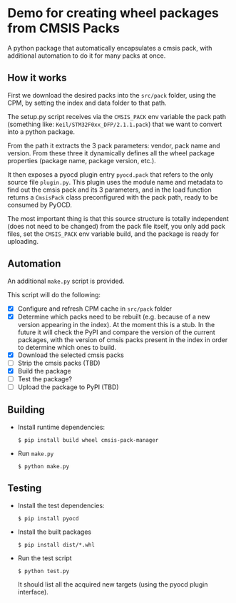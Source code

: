 # Demo for creating wheel packages from CMSIS Packs

A python package that automatically encapsulates a cmsis pack, with additional automation to do it for many packs at once.

## How it works

First we download the desired packs into the `src/pack` folder, using the CPM, by setting the index and data folder to that path.

The setup.py script receives via the `CMSIS_PACK` env variable the pack path (something like: `Keil/STM32F0xx_DFP/2.1.1.pack`) that we want to convert into a python package.

From the path it extracts the 3 pack parameters: vendor, pack name and version. From these three it dynamically defines all the wheel package properties (package name, package version, etc.).

It then exposes a pyocd plugin entry `pyocd.pack` that refers to the only source file `plugin.py`. This plugin uses the module name and metadata to find out the cmsis pack and its 3 parameters, and in the load function returns a `CmsisPack` class preconfigured with the pack path, ready to be consumed by PyOCD.

The most important thing is that this source structure is totally independent (does not need to be changed) from the pack file itself, you only add pack files, set the `CMSIS_PACK` env variable build, and the package is ready for uploading.

## Automation

An additional `make.py` script is provided.

This script will do the following:
* [x] Configure and refresh CPM cache in `src/pack` folder
* [x] Determine which packs need to be rebuilt (e.g. because of a new version appearing in the index). At the moment this is a stub. In the future it will check the PyPI and compare the version of the current packages, with the version of cmsis packs present in the index in order to determine which ones to build.
* [x] Download the selected cmsis packs
* [ ] Strip the cmsis packs (TBD)
* [x] Build the package
* [ ] Test the package?
* [ ] Upload the package to PyPI (TBD)

## Building

* Install runtime dependencies:

    ```
    $ pip install build wheel cmsis-pack-manager
    ```

* Run `make.py`
    ```
    $ python make.py
    ```

## Testing

* Install the test dependencies:
    ```
    $ pip install pyocd
    ```

* Install the built packages

    ```
    $ pip install dist/*.whl
    ```

* Run the test script

    ```
    $ python test.py
    ```

    It should list all the acquired new targets (using the pyocd plugin interface).